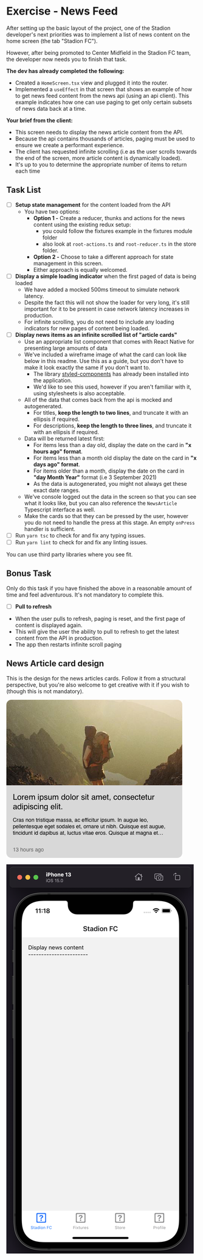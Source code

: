 # Exercise - News Feed

After setting up the basic layout of the project, one of the Stadion developer's next priorities was to implement a list of news content on the home screen (the tab "Stadion FC").

However, after being promoted to Center Midfield in the Stadion FC team, the developer now needs you to finish that task.

**The dev has already completed the following:**

- Created a `HomeScreen.tsx` view and plugged it into the router.
- Implemented a `useEffect` in that screen that shows an example of how to get news feed content from the news api (using an api client). This example indicates how one can use paging to get only certain subsets of news data back at a time.

**Your brief from the client:**

- This screen needs to display the news article content from the API.
- Because the api contains thousands of articles, paging must be used to ensure we create a performant experience.
- The client has requested infinite scrolling (i.e as the user scrolls towards the end of the screen, more article content is dynamically loaded).
- It's up to you to determine the appropriate number of items to return each time 

## Task List

- [ ] **Setup state management** for the content loaded from the API
  - You have two options:
    - **Option 1 -** Create a reducer, thunks and actions for the news content using the existing redux setup:
      - you could follow the fixtures example in the fixtures module folder
      - also look at `root-actions.ts` and `root-reducer.ts` in the store folder.
    - **Option 2 -** Choose to take a different approach for state management in this screen.
    - Either approach is equally welcomed.
- [ ] **Display a simple loading indicator** when the first paged of data is being loaded
  - We have added a mocked 500ms timeout to simulate network latency.
  - Despite the fact this will not show the loader for very long, it's still important for it to be present in case network latency increases in production.
  - For infinite scrolling, you do not need to include any loading indicators for new pages of content being loaded.
- [ ] **Display news items as an infinite scrolled list of "article cards"**
  - Use an appropriate list component that comes with React Native for presenting large amounts of data
  - We've included a wireframe image of what the card can look like below in this readme. Use this as a guide, but you don't have to make it look exactly the same if you don't want to.
    - The library [styled-components](https://styled-components.com) has already been installed into the application.
    - We'd like to see this used, however if you aren't familiar with it, using stylesheets is also acceptable.
  - All of the data that comes back from the api is mocked and autogenerated.
    - For titles, **keep the length to two lines**, and truncate it with an ellipsis if required.
    - For descriptions, **keep the length to three lines**, and truncate it with an ellipsis if required.
  - Data will be returned latest first:
    - For items less than a day old, display the date on the card in **"x hours ago" format**.
    - For items less than a month old display the date on the card in **"x days ago" format**.
    - For items older than a month, display the date on the card in **"day Month Year"** format (i.e 3 September 2021)
    - As the data is autogenerated, you might not always get these exact date ranges.
  - We've console logged out the data in the screen so that you can see what it looks like, but you can also reference the `NewsArticle` Typescript interface as well.
  - Make the cards so that they can be pressed by the user, however you do not need to handle the press at this stage. An empty `onPress` handler is sufficient.
- [ ] Run `yarn tsc` to check for and fix any typing issues.
- [ ] Run `yarn lint` to check for and fix any linting issues.

You can use third party libraries where you see fit.

## Bonus Task

Only do this task if you have finished the above in a reasonable amount of time and feel adventurous. It's not mandatory to complete this.

- [ ] **Pull to refresh**
- When the user pulls to refresh, paging is reset, and the first page of content is displayed again.
- This will give the user the ability to pull to refresh to get the latest content from the API in production.
- The app then restarts infinite scroll paging

## News Article card design

This is the design for the news articles cards. Follow it from a structural perspective, but you're also welcome to get creative with it if you wish to (though this is not mandatory).

![article-card](./article-card.png)







![image-20211128111842815](./image-20211128111842815.png)
